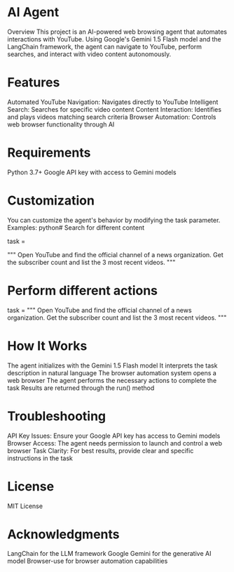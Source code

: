 # AI Agent

Overview
This project is an AI-powered web browsing agent that automates interactions with YouTube. Using Google's Gemini 1.5 Flash model and the LangChain framework, the agent can navigate to YouTube, perform searches, and interact with video content autonomously.

# Features

Automated YouTube Navigation: Navigates directly to YouTube
Intelligent Search: Searches for specific video content
Content Interaction: Identifies and plays videos matching search criteria
Browser Automation: Controls web browser functionality through AI


# Requirements

Python 3.7+
Google API key with access to Gemini models




# Customization
You can customize the agent's behavior by modifying the task parameter. Examples:
python# Search for different content

task = 
          
  """ 
     Open YouTube and find the official channel of a news organization.
     Get the subscriber count and list the 3 most recent videos. """

       
# Perform different actions

task = """
      Open YouTube and find the official channel of a news organization.
      Get the subscriber count and list the 3 most recent videos.
"""
# How It Works

The agent initializes with the Gemini 1.5 Flash model
It interprets the task description in natural language
The browser automation system opens a web browser
The agent performs the necessary actions to complete the task
Results are returned through the run() method

# Troubleshooting

API Key Issues: Ensure your Google API key has access to Gemini models
Browser Access: The agent needs permission to launch and control a web browser
Task Clarity: For best results, provide clear and specific instructions in the task

# License
MIT License

# Acknowledgments

LangChain for the LLM framework
Google Gemini for the generative AI model
Browser-use for browser automation capabilities

